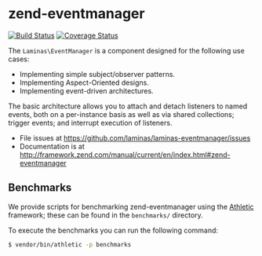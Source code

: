 # zend-eventmanager

[![Build Status](https://secure.travis-ci.org/laminas/laminas-eventmanager.svg?branch=master)](https://secure.travis-ci.org/laminas/laminas-eventmanager)
[![Coverage Status](https://coveralls.io/repos/laminas/laminas-eventmanager/badge.svg?branch=master)](https://coveralls.io/r/laminas/laminas-eventmanager?branch=master)

The `Laminas\EventManager` is a component designed for the following use cases:

- Implementing simple subject/observer patterns.
- Implementing Aspect-Oriented designs.
- Implementing event-driven architectures.

The basic architecture allows you to attach and detach listeners to named events,
both on a per-instance basis as well as via shared collections; trigger events;
and interrupt execution of listeners.


- File issues at https://github.com/laminas/laminas-eventmanager/issues
- Documentation is at http://framework.zend.com/manual/current/en/index.html#zend-eventmanager

## Benchmarks

We provide scripts for benchmarking zend-eventmanager using the
[Athletic](https://github.com/polyfractal/athletic) framework; these can be
found in the `benchmarks/` directory.

To execute the benchmarks you can run the following command:

```bash
$ vendor/bin/athletic -p benchmarks
```
